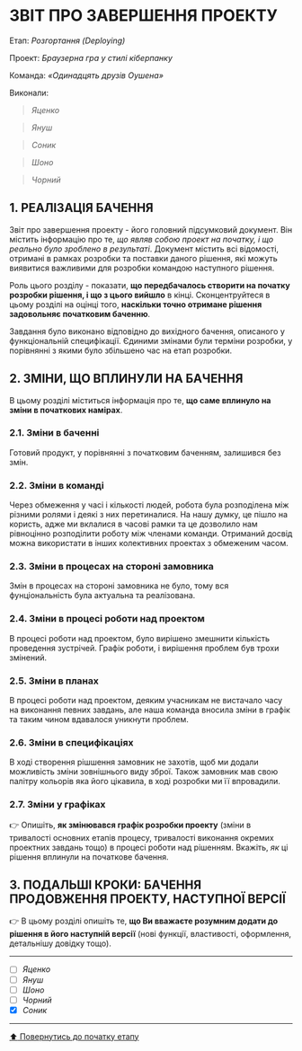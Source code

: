 ﻿# ЗВІТ ПРО ЗАВЕРШЕННЯ ПРОЕКТУ

Етап: *Розгортання (Deploying)*

Проект: *Браузерна гра у стилі кіберпанку*

Команда: *«Одинадцять друзів Оушена»*

Виконали:
>*Яценко*

>*Януш*

>*Соник*

>*Шоно*

>*Чорний*


##  **1. РЕАЛІЗАЦІЯ БАЧЕННЯ**

Звіт про завершення проекту - його головний підсумковий документ. Він містить інформацію про те, *що являв собою проект на початку, і що реально було зроблено в результаті*. Документ містить всі відомості, отримані в рамках розробки та поставки даного рішення, які можуть виявитися важливими для розробки командою наступного рішення. 

Роль цього розділу - показати, **що передбачалось створити на початку розробки рішення, і що з цього вийшло** в кінці. Сконцентруйтеся в цьому розділі на оцінці того, **наскільки точно отримане рішення задовольняє початковим баченню**.

Завдання було виконано відповідно до вихідного бачення, описаного у функціональній специфікації. Єдиними змінами були терміни розробки, у порівнянні з якими було збільшено час на етап розробки.

##  **2. ЗМІНИ, ЩО ВПЛИНУЛИ НА БАЧЕННЯ**
В цьому розділі міститься інформація про те, **що саме вплинуло на зміни в початкових намірах**. 

### **2.1. Зміни в баченні**

Готовий продукт, у порівнянні з початковим баченням, залишився без змін.

### **2.2. Зміни в команді**

Через обмеження у часі і кількості людей, робота була розподілена між різними ролями і деякі з них перетиналися. На нашу думку, це пішло на користь, адже ми вклалися в часові рамки та це дозволило нам рівноцінно розподілити роботу між членами команди. Отриманий досвід можна використати в інших колективних проектах з обмеженим часом.

###  **2.3. Зміни в процесах на стороні замовника** 

Змін в процесах на стороні замовника не було, тому вся фунціональність була актуальна та реалізована.

###  **2.4. Зміни в процесі роботи над проектом**

В процесі роботи над проектом, було вирішено змешнити кількість проведення зустрічей. Графік роботи, і вирішення проблем був трохи змінений.

###  **2.5. Зміни в планах**

В процесі роботи над проектом, деяким учасникам не вистачало часу на виконання певних завдань, але наша команда вносила зміни в графік та таким чином вдавалося уникнути проблем.

###  **2.6. Зміни в специфікаціях**

В ході створення рішшення замовник не захотів, щоб ми додали можливість зміни зовнішнього виду зброї. Також замовник мав свою палітру кольорів яка його цікавила, в ході розробки ми її впровадили.

###  **2.7. Зміни у графіках**

:point_right: Опишіть, **як змінювався графік розробки проекту** (зміни в тривалості основних етапів процесу, тривалості виконання окремих проектних завдань тощо) в процесі роботи над рішенням. Вкажіть, *як* ці рішення вплинули на початкове бачення.

## **3. ПОДАЛЬШІ КРОКИ: БАЧЕННЯ ПРОДОВЖЕННЯ ПРОЕКТУ, НАСТУПНОЇ ВЕРСІЇ**

:point_right: В цьому розділі опишіть те, **що Ви вважаєте розумним додати до рішення в його наступній версії** (нові функції, властивості, оформлення, детальнішу довідку тощо).

---

- [ ] *Яценко*
- [ ] *Януш*
- [ ] *Шоно*
- [ ] *Чорний*
- [x] *Соник*

---
[:arrow_up: Повернутись до початку етапу](/docs/5.Deploying/README.md)



